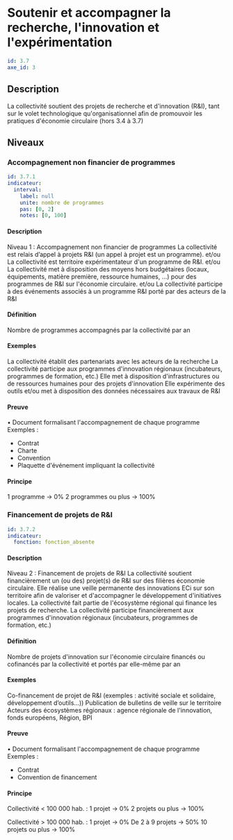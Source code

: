 # Soutenir et accompagner la recherche, l'innovation et l'expérimentation
```yaml
id: 3.7
axe_id: 3
```
## Description
La collectivité soutient des projets de recherche et d'innovation (R&I), tant sur le volet technologique qu'organisationnel afin de promouvoir les pratiques d'économie circulaire (hors 3.4 à 3.7)

## Niveaux
### Accompagnement non financier de programmes
```yaml
id: 3.7.1
indicateur:
  interval:
    label: null
    unite: nombre de programmes
    pas: [0, 2]
    notes: [0, 100]
```

#### Description
Niveau 1 : Accompagnement non financier de programmes
La collectivité est relais d’appel à projets R&I (un appel à projet est un programme).
et/ou
La collectivité est territoire expérimentateur d'un programme de R&I.
et/ou
La collectivité met à disposition des moyens hors budgétaires (locaux, équipements, matière première, ressource humaines, …) pour des programmes de R&I sur l'économie circulaire.
et/ou
La collectivité participe à des événements associés à un programme R&I porté par des acteurs de la R&I

#### Définition
Nombre de programmes accompagnés par la collectivité par an

#### Exemples
La collectivité établit des partenariats avec les acteurs de la recherche 
La collectivité participe aux programmes d'innovation régionaux (incubateurs, programmes de formation, etc.)
Elle met à disposition d'infrastructures ou de ressources humaines pour des projets d'innovation
Elle expérimente des outils et/ou met à disposition des données nécessaires aux travaux de R&I

#### Preuve
• Document formalisant l'accompagnement de chaque programme
Exemples :
- Contrat
- Charte
- Convention
- Plaquette d'événement impliquant la collectivité

#### Principe
1 programme → 0%
2 programmes ou plus → 100%


### Financement de projets de R&I
```yaml
id: 3.7.2
indicateur:
  fonction: fonction_absente
```

#### Description
Niveau 2 : Financement de projets de R&I
La collectivité soutient financièrement un (ou des) projet(s) de R&I sur des filières économie circulaire. Elle réalise une veille permanente des innovations ECi sur son territoire afin de valoriser et d'accompagner le développement d'initiatives locales. La collectivité fait partie de l'écosystème régional qui finance les projets de recherche.
La collectivité participe financièrement aux programmes d'innovation régionaux (incubateurs, programmes de formation, etc.)

#### Définition
Nombre de projets d'innovation sur l'économie circulaire financés ou cofinancés par la collectivité et portés par elle-même par an

#### Exemples
Co-financement de projet de R&I (exemples : activité sociale et solidaire, développement d’outils…))
Publication de bulletins de veille sur le territoire
Acteurs des écosystèmes régionaux : agence régionale de l'innovation, fonds européens, Région, BPI

#### Preuve
• Document formalisant l'accompagnement de chaque programme
Exemples :
- Contrat
- Convention de financement

#### Principe
Collectivité < 100 000 hab. :
1 projet → 0%
2 projets ou plus → 100%

Collectivité > 100 000 hab. :
1 projet → 0%
De 2 à 9 projets → 50%
10 projets ou plus → 100%



